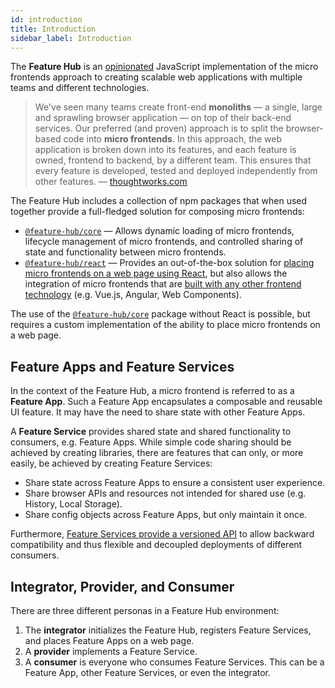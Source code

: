 ```yaml
---
id: introduction
title: Introduction
sidebar_label: Introduction
---
```


The **Feature Hub** is an [opinionated][our-requirements-for-micro-frontends]
JavaScript implementation of the micro frontends approach to creating scalable
web applications with multiple teams and different technologies.

> We've seen many teams create front-end **monoliths** — a single, large and
> sprawling browser application — on top of their back-end services. Our
> preferred (and proven) approach is to split the browser-based code into
> **micro frontends**. In this approach, the web application is broken down into
> its features, and each feature is owned, frontend to backend, by a different
> team. This ensures that every feature is developed, tested and deployed
> independently from other features. — [thoughtworks.com][thoughtworks]

The Feature Hub includes a collection of npm packages that when used together
provide a full-fledged solution for composing micro frontends:

- [`@feature-hub/core`][core-api] — Allows dynamic loading of micro frontends,
  lifecycle management of micro frontends, and controlled sharing of state and
  functionality between micro frontends.
- [`@feature-hub/react`][react-api] — Provides an out-of-the-box solution for
  [placing micro frontends on a web page using
  React][placing-feature-apps-on-a-web-page-using-react], but also allows the
  integration of micro frontends that are [built with any other frontend
  technology][dom-feature-app] (e.g. Vue.js, Angular, Web Components).

The use of the [`@feature-hub/core`][core-api] package without React is
possible, but requires a custom implementation of the ability to place micro
frontends on a web page.

## Feature Apps and Feature Services

In the context of the Feature Hub, a micro frontend is referred to as a
**Feature App**. Such a Feature App encapsulates a composable and reusable UI
feature. It may have the need to share state with other Feature Apps.

A **Feature Service** provides shared state and shared functionality to
consumers, e.g. Feature Apps. While simple code sharing should be achieved by
creating libraries, there are features that can only, or more easily, be
achieved by creating Feature Services:

- Share state across Feature Apps to ensure a consistent user experience.
- Share browser APIs and resources not intended for shared use (e.g. History,
  Local Storage).
- Share config objects across Feature Apps, but only maintain it once.

Furthermore, [Feature Services provide a versioned
API][providing-a-versioned-api] to allow backward compatibility and thus
flexible and decoupled deployments of different consumers.

## Integrator, Provider, and Consumer

There are three different personas in a Feature Hub environment:

1.  The **integrator** initializes the Feature Hub, registers Feature Services,
    and places Feature Apps on a web page.
2.  A **provider** implements a Feature Service.
3.  A **consumer** is everyone who consumes Feature Services. This can be a
    Feature App, other Feature Services, or even the integrator.

[core-api]: /@feature-hub/core/
[dom-feature-app]: /docs/guides/writing-a-feature-app#dom-feature-app
[our-requirements-for-micro-frontends]:
  /docs/getting-started/motivation#our-requirements-for-micro-frontends
[placing-feature-apps-on-a-web-page-using-react]:
  /docs/guides/integrating-the-feature-hub#placing-feature-apps-on-a-web-page-using-react
[react-api]: /@feature-hub/react/
[thoughtworks]: https://www.thoughtworks.com/de/radar/techniques/micro-frontends
[providing-a-versioned-api]:
  /docs/guides/writing-a-feature-service#providing-a-versioned-api
